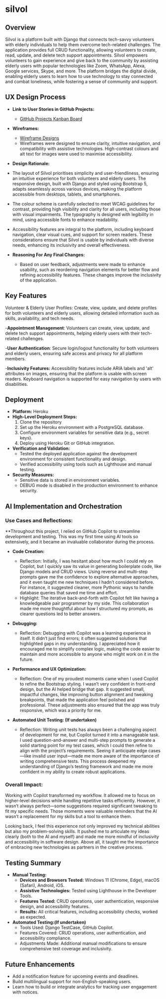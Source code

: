 # silvol


## Overview
Silvol is a platform built with Django that connects tech-savvy volunteers with elderly individuals to help them overcome tech-related challenges. The application provides full CRUD functionality, allowing volunteers to create, read, update, and delete tech support appointments. Silvol empowers volunteers to gain experience and give back to the community by assisting elderly users with popular technologies like Zoom, WhatsApp, Alexa, Google services, Skype, and more. The platform bridges the digital divide, enabling elderly users to learn how to use technology to stay connected and combat loneliness, while fostering a sense of community and support.

## UX Design Process
- **Link to User Stories in GitHub Projects:**
  - [GitHub Projects Kanban Board](https://github.com/username/project/kanban)
- **Wireframes:**
  - [Wireframe Designs](https://linktowireframes.com)
  - Wireframes were designed to ensure clarity, intuitive navigation, and compatibility with assistive technologies. High-contrast colours and alt text for images were used to maximise accessibility.
- **Design Rationale:**
- The layout of Silvol prioritises simplicity and user-friendliness, ensuring an intuitive   experience for both volunteers and elderly users. The responsive design, built with Django and styled using Bootstrap 5, adapts seamlessly across various devices, making the platform accessible from desktops, tablets, and smartphones.

- The colour scheme is carefully selected to meet WCAG guidelines for contrast, providing high visibility and clarity for all users, including those with visual impairments. The typography is designed with legibility in mind, using accessible fonts to enhance readability.

- Accessibility features are integral to the platform, including keyboard navigation, clear visual cues, and support for screen readers. These considerations ensure that Silvol is usable by individuals with diverse needs, enhancing its inclusivity and overall effectiveness.

- **Reasoning For Any Final Changes:**
  - Based on user feedback, adjustments were made to enhance usability, such as reordering navigation elements for better flow and refining accessibility features. These changes improve the inclusivity of the application.

## Key Features
Volunteer & Elderly User Profiles: Create, view, update, and delete profiles for both volunteers and elderly users, allowing detailed information such as skills, availability, and tech needs.

-**Appointment Management**: Volunteers can create, view, update, and delete tech support appointments, helping elderly users with their tech-related challenges.

-**User Authentication**: Secure login/logout functionality for both volunteers and elderly users, ensuring safe access and privacy for all platform members.

-**Inclusivity Features:**
Accessibility features include ARIA labels and 'alt' attributes on images, ensuring that the platform is usable with screen readers. Keyboard navigation is supported for easy navigation by users with disabilities.

## Deployment
- **Platform:** Heroku
- **High-Level Deployment Steps:** 
  1. Clone the repository
  2. Set up the Heroku environment with a PostgreSQL database.
  3. Configure environment variables for sensitive data (e.g., secret keys).
  4. Deploy using Heroku Git or GitHub integration.
- **Verification and Validation:**
  - Tested the deployed application against the development environment for consistent functionality and design.
  - Verified accessibility using tools such as Lighthouse and manual testing.
- **Security Measures:**
  - Sensitive data is stored in environment variables.
  - DEBUG mode is disabled in the production environment to enhance security.

## AI Implementation and Orchestration

### Use Cases and Reflections:

**Throughout this project, I relied on GitHub Copilot to streamline development and testing. This was my first time using AI tools so extensively, and it became an invaluable collaborator during the process.

- **Code Creation:** 
  - Reflection: Initially, I was hesitant about how much I could rely on Copilot, but I quickly saw its value in generating boilerplate code, like Django models and CRUD views. Using reverse and multi-step prompts gave me the confidence to explore alternative approaches, and it even taught me new techniques I hadn’t considered before. For instance, it suggested cleaner, more Pythonic ways to handle database queries that saved me time and effort.
  - Highlight: The iterative back-and-forth with Copilot felt like having a knowledgeable pair programmer by my side. This collaboration made me more thoughtful about how I structured my prompts, as clearer questions led to better answers.

- **Debugging:** 
  - Reflection: Debugging with Copilot was a learning experience in itself. It didn’t just find errors; it often suggested solutions that highlighted gaps in my understanding. I appreciated how it encouraged me to simplify complex logic, making the code easier to maintain and more accessible to anyone who might work on it in the future.

- **Performance and UX Optimization:** 
  - Reflection: One of my proudest moments came when I used Copilot to refine the Bootstrap styling. I wasn’t very confident in front-end design, but the AI helped bridge that gap. It suggested small, impactful changes, like improving button alignment and tweaking breakpoints, that made the application feel polished and professional. These adjustments also ensured that the app was truly responsive, which was a priority for me.

- **Automated Unit Testing: (If undertaken)**
  - Reflection: Writing unit tests has always been a challenging aspect of development for me, but Copilot turned it into a manageable task. I used question-and-answer and multi-step prompts to generate a solid starting point for my test cases, which I could then refine to align with the project’s requirements. Seeing it anticipate edge cases—like invalid user input—made me more aware of the importance of writing comprehensive tests. This process deepened my understanding of Django’s testing framework and made me more confident in my ability to create robust applications.

### Overall Impact:
Working with Copilot transformed my workflow. It allowed me to focus on higher-level decisions while handling repetitive tasks efficiently. However, it wasn’t always perfect—some suggestions required significant tweaking to fit my specific needs. Those moments were valuable reminders that the AI wasn’t a replacement for my skills but a tool to enhance them. 

Looking back, I feel this experience not only improved my technical abilities but also my problem-solving skills. It pushed me to articulate my ideas clearly (both to the AI and myself) and made me more mindful of inclusivity and accessibility in software design. Above all, it taught me the importance of embracing new technologies as partners in the creative process.


## Testing Summary
- **Manual Testing:**
  - **Devices and Browsers Tested:** Windows 11 (Chrome, Edge), macOS (Safari), Android, iOS.
  - **Assistive Technologies:** Tested using Lighthouse in the Developer Tools.
  - **Features Tested:** CRUD operations, user authentication, responsive design, and accessibility features.
  - **Results:** All critical features, including accessibility checks, worked as expected.
- **Automated Testing:(If undertaken)**
  - Tools Used: Django TestCase, GitHub Copilot.
  - Features Covered: CRUD operations, user authentication, and accessibility compliance.
  - Adjustments Made: Additional manual modifications to ensure comprehensive test coverage and inclusivity.

## Future Enhancements
- Add a notification feature for upcoming events and deadlines.
- Build multilingual support for non-English-speaking users.
- Learn how to build or integrate analytics for tracking user engagement with notices.